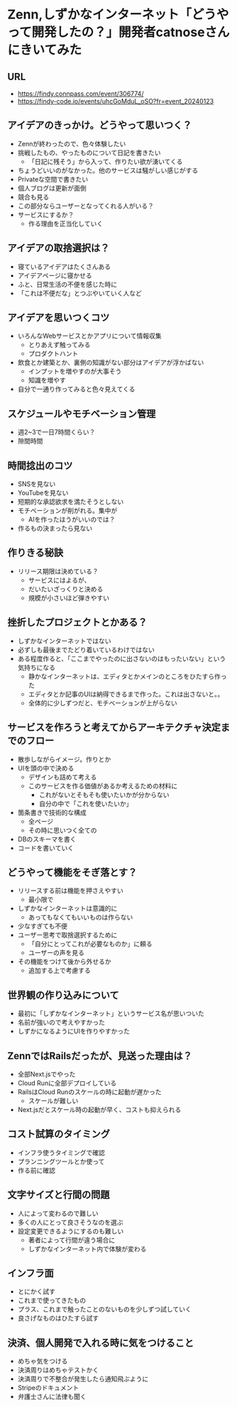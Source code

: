 # Zenn,しずかなインターネット「どうやって開発したの？」開発者catnoseさんにきいてみた

## URL

- https://findy.connpass.com/event/306774/
- https://findy-code.io/events/uhcGoMduL_oSO?fr=event_20240123

## アイデアのきっかけ。どうやって思いつく？

- Zennが終わったので、色々体験したい
- 挑戦したもの、やったものについて日記を書きたい
    - 「日記に残そう」から入って、作りたい欲が湧いてくる
- ちょうどいいのがなかった。他のサービスは騒がしい感じがする
- Privateな空間で書きたい
- 個人ブログは更新が面倒
- 競合も見る
- この部分ならユーザーとなってくれる人がいる？
- サービスにするか？
    - 作る理由を正当化していく

## アイデアの取捨選択は？

- 寝ているアイデアはたくさんある
- アイデアページに寝かせる
- ふと、日常生活の不便を感じた時に
- 「これは不便だな」とつぶやいていく人など

## アイデアを思いつくコツ

- いろんなWebサービスとかアプリについて情報収集
    - とりあえず触ってみる
    - プロダクトハント
- 飲食とか建築とか、裏側の知識がない部分はアイデアが浮かばない
    - インプットを増やすのが大事そう    
    - 知識を増やす
- 自分で一通り作ってみると色々見えてくる

## スケジュールやモチベーション管理

- 週2~3で一日7時間くらい？
- 隙間時間

## 時間捻出のコツ

- SNSを見ない
- YouTubeを見ない
- 短期的な承認欲求を満たそうとしない
- モチベーションが削がれる。集中が
    - AIを作ったほうがいいのでは？
- 作るもの決まったら見ない

## 作りきる秘訣

- リリース期限は決めている？
    - サービスにはよるが、
    - だいたいざっくりと決める
    - 規模が小さいほど弾きやすい

## 挫折したプロジェクトとかある？

- しずかなインターネットではない
- 必ずしも最後までたどり着いているわけではない
- ある程度作ると、「ここまでやったのに出さないのはもったいない」という気持ちになる
    - 静かなインターネットは、エディタとかメインのところをひたすら作った
    - エディタとか記事のUIは納得できるまで作った。これは出さないと。。
    - 全体的に少しずつだと、モチベーションが上がらない

## サービスを作ろうと考えてからアーキテクチャ決定までのフロー

- 散歩しながらイメージ。作りとか
- UIを頭の中で決める
    - デザインも詰めて考える
    - このサービスを作る価値があるか考えるための材料に
        - これがないとそもそも使いたいかが分からない
        - 自分の中で「これを使いたいか」
- 箇条書きで技術的な構成
    - 全ページ
    - その時に思いつく全ての
- DBのスキーマを書く
- コードを書いていく

## どうやって機能をそぎ落とす？

- リリースする前は機能を押さえやすい
    - 最小限で
- しずかなインターネットは意識的に
    - あってもなくてもいいものは作らない
- 少なすぎても不便
- ユーザー思考で取捨選択するために
    - 「自分にとってこれが必要なものか」に頼る
    - ユーザーの声を見る
- その機能をつけて後から外せるか
    - 追加する上で考慮する

## 世界観の作り込みについて

- 最初に「しずかなインターネット」というサービス名が思いついた
- 名前が強いので考えやすかった
- しずかになるようにUIを作りやすかった

## ZennではRailsだったが、見送った理由は？

- 全部Next.jsでやった
- Cloud Runに全部デプロイしている
- RailsはCloud Runのスケールの時に起動が遅かった
    - スケールが難しい
- Next.jsだとスケール時の起動が早く、コストも抑えられる

## コスト試算のタイミング

- インフラ使うタイミングで確認
- プランニングツールとか使って
- 作る前に確認

## 文字サイズと行間の問題

- 人によって変わるので難しい
- 多くの人にとって良さそうなのを選ぶ
- 設定変更できるようにするのも難しい
    - 著者によって行間が違う場合に
    - しずかなインターネット内で体験が変わる

## インフラ面

- とにかく試す
- これまで使ってきたもの
- プラス、これまで触ったことのないものを少しずつ試していく
- 良さげなものはひたすら試す

## 決済、個人開発で入れる時に気をつけること

- めちゃ気をつける
- 決済周りはめちゃテストかく
- 決済周りで不整合が発生したら通知飛ぶように
- Stripeのドキュメント
- 弁護士さんに法律も聞く

